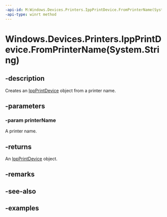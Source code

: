 ```yaml
---
-api-id: M:Windows.Devices.Printers.IppPrintDevice.FromPrinterName(System.String)
-api-type: winrt method
---
```


# Windows.Devices.Printers.IppPrintDevice.FromPrinterName(System.String)

<!--
public static Windows.Devices.Printers.IppPrintDevice FromPrinterName (string printerName);
-->


## -description

Creates an [IppPrintDevice](./ippprintdevice.md) object from a printer name.

## -parameters

### -param printerName

A printer name.

## -returns

An [IppPrintDevice](./ippprintdevice.md) object.

## -remarks

## -see-also

## -examples
